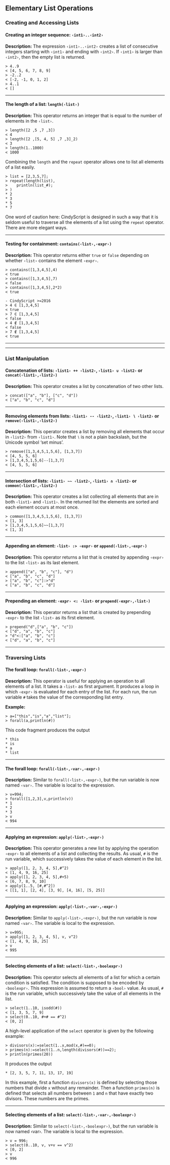 ##  Elementary List Operations

###  Creating and Accessing Lists

#### Creating an integer sequence: `‹int1›..‹int2›`

**Description:**
The expression `‹int1›..‹int2›` creates a list of consecutive integers starting with `‹int1›` and ending with `‹int2›`.
If `‹int1›` is larger than `‹int2›`, then the empty list is returned.

    > 4..9
    < [4, 5, 6, 7, 8, 9]
    > -2..2
    < [-2, -1, 0, 1, 2]
    > 4..1
    < []

------

#### The length of a list: `length(‹list›)`

**Description:**
This operator returns an integer that is equal to the number of elements in the `‹list›`.

    > length([2 ,5 ,7 ,3])
    < 4
    > length([2 ,[5, 4, 5] ,7 ,3]_2)
    < 3
    > length(1..1000)
    < 1000

Combining the `length` and the `repeat` operator allows one to list all elements of a list easily.

    > list = [2,3,5,7];
    > repeat(length(list),
    >    println(list_#);
    > )
    * 2
    * 3
    * 5
    * 7

One word of caution here: CindyScript is designed in such a way that it is seldom useful to traverse all the elements of a list using the `repeat` operator.
There are more elegant ways.

------

#### Testing for containment: `contains(‹list›,‹expr›)`

**Description:**
This operator returns either `true` or `false` depending on whether `‹list›` contains the element `‹expr›`.

    > contains([1,3,4,5],4)
    < true
    > contains([1,3,4,5],7)
    < false
    > contains([1,3,4,5],2*2)
    < true

    - CindyScript >=2016
    > 4 ∈ [1,3,4,5]
    < true
    > 7 ∈ [1,3,4,5]
    < false
    > 4 ∉ [1,3,4,5]
    < false
    > 7 ∉ [1,3,4,5]
    < true

------

------

###  List Manipulation

#### Concatenation of lists: `‹list1› ++ ‹list2›`, `‹list1› ∪ ‹list2›` or `concat(‹list1›,‹list2›)`

**Description:**
This operator creates a list by concatenation of two other lists.

    > concat(["a", "b"], ["c", "d"])
    < ["a", "b", "c", "d"]

------

#### Removing elements from lists: `‹list1› -- ‹list2›`, `‹list1› ∖ ‹list2›` or `remove(‹list1›,‹list2›)`

**Description:**
This operator creates a list by removing all elements that occur in `‹list2›` from `‹list1›`.
Note that `∖` is not a plain backslash, but the Unicode symbol ‘set minus’.

    > remove([1,3,4,5,1,5,6], [1,3,7])
    < [4, 5, 5, 6]
    > [1,3,4,5,1,5,6]--[1,3,7]
    < [4, 5, 5, 6]

------

#### Intersection of lists: `‹list1› ~~ ‹list2›`, `‹list1› ∩ ‹list2›` or `common(‹list1›,‹list2›)`

**Description:**
This operator creates a list collecting all elements that are in both `‹list1›` and `‹list1›`.
In the returned list the elements are sorted and each element occurs at most once.

    > common([1,3,4,5,1,5,6], [1,3,7])
    < [1, 3]
    > [1,3,4,5,1,5,6]~~[1,3,7]
    < [1, 3]

------

#### Appending an element: `‹list› :> ‹expr›` or `append(‹list›,‹expr›)`

**Description:**
This operator returns a list that is created by appending `‹expr›` to the list `‹list›` as its last element.

    > append(["a", "b", "c"], "d")
    < ["a", "b", "c", "d"]
    > ["a", "b", "c"]:>"d"
    < ["a", "b", "c", "d"]

------

#### Prepending an element: `‹expr› <: ‹list›` or `prepend(‹expr›,‹list›)`

**Description:**
This operator returns a list that is created by prepending `‹expr›` to the list `‹list›` as its first element.

    > prepend("d",["a", "b", "c"])
    < ["d", "a", "b", "c"]
    > "d"<:["a", "b", "c"]
    < ["d", "a", "b", "c"]

------

###  Traversing Lists

#### The forall loop: `forall(‹list›,‹expr›)`

**Description:**
This operator is useful for applying an operation to all elements of a list.
It takes a `‹list›` as first argument.
It produces a loop in which `‹expr›` is evaluated for each entry of the list.
For each run, the run variable `#` takes the value of the corresponding list entry.

**Example:**

    > a=["this","is","a","list"];
    > forall(a,println(#))

This code fragment produces the output

    * this
    * is
    * a
    * list

------

#### The forall loop: `forall(‹list›,‹var›,‹expr›)`

**Description:**
Similar to `forall(‹list›,‹expr›)`, but the run variable is now named `‹var›`.
The variable is local to the expression.

    > v=994;
    > forall([1,2,3],v,println(v))
    * 1
    * 2
    * 3
    > v
    < 994

------

#### Applying an expression: `apply(‹list›,‹expr›)`

**Description:**
This operator generates a new list by applying the operation `‹expr›` to all elements of a list and collecting the results.
As usual, `#` is the run variable, which successively takes the value of each element in the list.

    > apply([1, 2, 3, 4, 5],#^2)
    < [1, 4, 9, 16, 25]
    > apply([1, 2, 3, 4, 5],#+5)
    < [6, 7, 8, 9, 10]
    > apply(1..5, [#,#^2])
    < [[1, 1], [2, 4], [3, 9], [4, 16], [5, 25]]

------

#### Applying an expression: `apply(‹list›,‹var›,‹expr›)`

**Description:**
Similar to `apply(‹list›,‹expr›)`, but the run variable is now named `‹var›`.
The variable is local to the expression.

    > v=995;
    > apply([1, 2, 3, 4, 5], v, v^2)
    < [1, 4, 9, 16, 25]
    > v
    < 995

------

#### Selecting elements of a list: `select(‹list›,‹boolexpr›)`

**Description:**
This operator selects all elements of a list for which a certain condition is satisfied.
The condition is supposed to be encoded by `‹boolexpr›`.
This expression is assumed to return a `‹bool›` value.
As usual, `#` is the run variable, which successively take the value of all elements in the list.

    > select(1..10, isodd(#))
    < [1, 3, 5, 7, 9]
    > select(0..10, #+# == #^2)
    < [0, 2]

A high-level application of the `select` operator is given by the following example:

    > divisors(x):=select(1..x,mod(x,#)==0);
    > primes(n):=select(1..n,length(divisors(#))==2);
    > println(primes(20))

It produces the output

    * [2, 3, 5, 7, 11, 13, 17, 19]

In this example, first a function `divisors(x)` is defined by selecting those numbers that divide `x` without any remainder.
Then a function `primes(n)` is defined that selects all numbers between `1` and `n` that have exactly two divisors.
These numbers are the primes.

------

#### Selecting elements of a list: `select(‹list›,‹var›,‹boolexpr›)`

**Description:**
Similar to `select(‹list›,‹boolexpr›)`, but the run variable is now named ‹var›.
The variable is local to the expression.

    > v = 996;
    > select(0..10, v, v+v == v^2)
    < [0, 2]
    > v
    < 996
